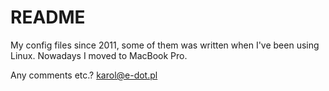 README
======

My config files since 2011, some of them was written when I've been using Linux. Nowadays I moved to MacBook Pro.

Any comments etc.? <karol@e-dot.pl> 
